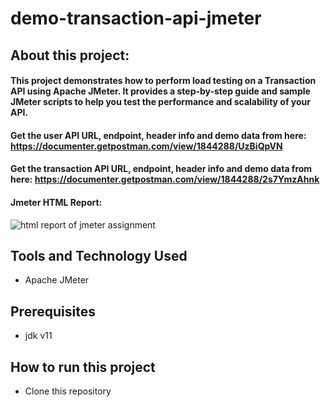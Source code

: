 # demo-transaction-api-jmeter

## About this project:
#### This project demonstrates how to perform load testing on a Transaction API using Apache JMeter. It provides a step-by-step guide and sample JMeter scripts to help you test the performance and scalability of your API.
#### Get the user API URL, endpoint, header info and demo data from here: https://documenter.getpostman.com/view/1844288/UzBiQpVN
#### Get the transaction API URL, endpoint, header info and demo data from here: https://documenter.getpostman.com/view/1844288/2s7YmzAhnk
#### Jmeter HTML Report:
![html report of jmeter assignment](https://github.com/Moonmoon838/API_Automation_by_Postman/assets/143262452/47ecbe5f-8e04-4f6d-b766-62ec60704b52)

## Tools and Technology Used
- Apache JMeter

## Prerequisites
- jdk v11

## How to run this project
- Clone this repository
